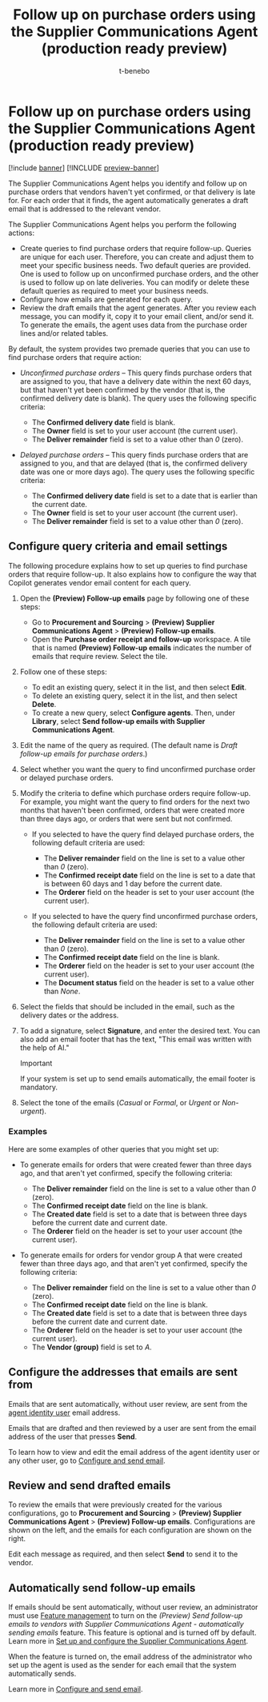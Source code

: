 ﻿---
title: Follow up on purchase orders using the Supplier Communications Agent (production ready preview)
description: Learn how to use the Supplier Communications Agent to identify unconfirmed or delayed purchase orders and automate follow-up emails tailored to your business needs.
author: t-benebo
ms.author: benebotg
ms.reviewer: kamaybac
ms.search.form: 
ms.topic: how-to
ms.date: 04/24/2025
ms.custom:
  - bap-template
  - ai-gen-docs-bap
  - ai-gen-description
  - ai-seo-date:04/24/2025
---

# Follow up on purchase orders using the Supplier Communications Agent (production ready preview)

[!include [banner](../includes/banner.md)]
[!INCLUDE [preview-banner](~/../shared-content/shared/preview-includes/preview-banner.md)]
<!-- KFM: Preview until further notice -->

The Supplier Communications Agent helps you identify and follow up on purchase orders that vendors haven't yet confirmed, or that delivery is late for. For each order that it finds, the agent automatically generates a draft email that is addressed to the relevant vendor.

The Supplier Communications Agent helps you perform the following actions:

- Create queries to find purchase orders that require follow-up. Queries are unique for each user. Therefore, you can create and adjust them to meet your specific business needs. Two default queries are provided. One is used to follow up on unconfirmed purchase orders, and the other is used to follow up on late deliveries. You can modify or delete these default queries as required to meet your business needs.
- Configure how emails are generated for each query.
- Review the draft emails that the agent generates. After you review each message, you can modify it, copy it to your email client, and/or send it. To generate the emails, the agent uses data from the purchase order lines and/or related tables.

By default, the system provides two premade queries that you can use to find purchase orders that require action:

- *Unconfirmed purchase orders* – This query finds purchase orders that are assigned to you, that have a delivery date within the next 60 days, but that haven't yet been confirmed by the vendor (that is, the confirmed delivery date is blank). The query uses the following specific criteria:

    - The **Confirmed delivery date** field is blank.
    - The **Owner** field is set to your user account (the current user).
    - The **Deliver remainder** field is set to a value other than *0* (zero).

- *Delayed purchase orders* – This query finds purchase orders that are assigned to you, and that are delayed (that is, the confirmed delivery date was one or more days ago). The query uses the following specific criteria:

    - The **Confirmed delivery date** field is set to a date that is earlier than the current date.
    - The **Owner** field is set to your user account (the current user).
    - The **Deliver remainder** field is set to a value other than *0* (zero).

## Configure query criteria and email settings

The following procedure explains how to set up queries to find purchase orders that require follow-up. It also explains how to configure the way that Copilot generates vendor email content for each query.

1. Open the **(Preview) Follow-up emails** page by following one of these steps:

    - Go to **Procurement and Sourcing** \> **(Preview) Supplier Communications Agent** \> **(Preview) Follow-up emails**.
    - Open the **Purchase order receipt and follow-up** workspace. A tile that is named **(Preview) Follow-up emails** indicates the number of emails that require review. Select the tile.

1. Follow one of these steps:

    - To edit an existing query, select it in the list, and then select **Edit**.
    - To delete an existing query, select it in the list, and then select **Delete**.
    - To create a new query, select **Configure agents**. Then, under **Library**, select **Send follow-up emails with Supplier Communications Agent**.

1. Edit the name of the query as required. (The default name is *Draft follow-up emails for purchase orders*.)
1. Select whether you want the query to find unconfirmed purchase order or delayed purchase orders.
1. Modify the criteria to define which purchase orders require follow-up. For example, you might want the query to find orders for the next two months that haven't been confirmed, orders that were created more than three days ago, or orders that were sent but not confirmed.

    - If you selected to have the query find delayed purchase orders, the following default criteria are used:

        - The **Deliver remainder** field on the line is set to a value other than *0* (zero).
        - The **Confirmed receipt date** field on the line is set to a date that is between 60 days and 1 day before the current date.
        - The **Orderer** field on the header is set to your user account (the current user).

    - If you selected to have the query find unconfirmed purchase orders, the following default criteria are used:

        - The **Deliver remainder** field on the line is set to a value other than *0* (zero).
        - The **Confirmed receipt date** field on the line is blank.
        - The **Orderer** field on the header is set to your user account (the current user).
        - The **Document status** field on the header is set to a value other than *None*.

1. Select the fields that should be included in the email, such as the delivery dates or the address.
1. To add a signature, select **Signature**, and enter the desired text. You can also add an email footer that has the text, "This email was written with the help of AI." 

    > [!IMPORTANT]
    > If your system is set up to send emails automatically, the email footer is mandatory.

1. Select the tone of the emails (*Casual* or *Formal*, or *Urgent* or *Non-urgent*).

### Examples

Here are some examples of other queries that you might set up:

- To generate emails for orders that were created fewer than three days ago, and that aren't yet confirmed, specify the following criteria:

    - The **Deliver remainder** field on the line is set to a value other than *0* (zero).
    - The **Confirmed receipt date** field on the line is blank.
    - The **Created date** field is set to a date that is between three days before the current date and current date.
    - The **Orderer** field on the header is set to your user account (the current user).

- To generate emails for orders for vendor group A that were created fewer than three days ago, and that aren't yet confirmed, specify the following criteria:

    - The **Deliver remainder** field on the line is set to a value other than *0* (zero).
    - The **Confirmed receipt date** field on the line is blank.
    - The **Created date** field is set to a date that is between three days before the current date and current date.
    - The **Orderer** field on the header is set to your user account (the current user).
    - The **Vendor (group)** field is set to *A*.

## Configure the addresses that emails are sent from

Emails that are sent automatically, without user review, are sent from the [agent identity user](supplier-com-agent-setup.md#set-up-agent-identity) email address.

Emails that are drafted and then reviewed by a user are sent from the email address of the user that presses **Send**.

To learn how to view and edit the email address of the agent identity user or any other user, go to [Configure and send email](../../fin-ops-core/dev-itpro/organization-administration/configure-email.md).

## Review and send drafted emails

To review the emails that were previously created for the various configurations, go to **Procurement and Sourcing** \> **(Preview) Supplier Communications Agent** \> **(Preview) Follow-up emails**. Configurations are shown on the left, and the emails for each configuration are shown on the right.

Edit each message as required, and then select **Send** to send it to the vendor.

## Automatically send follow-up emails

If emails should be sent automatically, without user review, an administrator must use [Feature management](../../fin-ops-core/fin-ops/get-started/feature-management/feature-management-overview.md) to turn on the *(Preview) Send follow-up emails to vendors with Supplier Communications Agent - automatically sending emails* feature. This feature is optional and is turned off by default. Learn more in [Set up and configure the Supplier Communications Agent](supplier-com-agent-setup.md).

When the feature is turned on, the email address of the administrator who set up the agent is used as the sender for each email that the system automatically sends.

Learn more in [Configure and send email](../../fin-ops-core/dev-itpro/organization-administration/configure-email.md).
